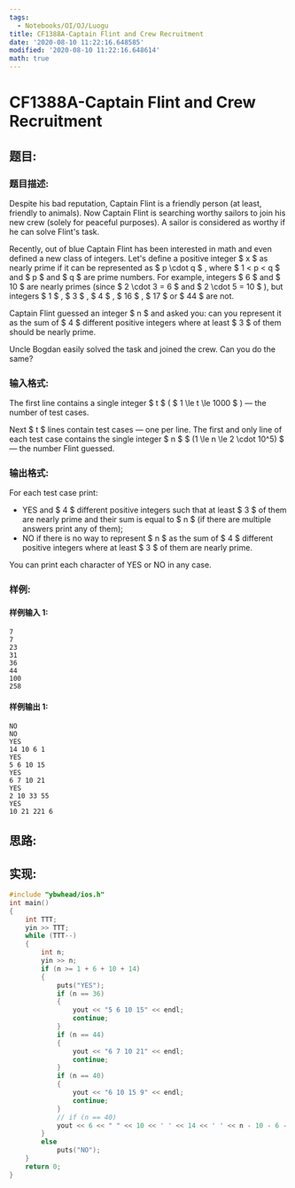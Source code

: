 ```yaml
---
tags:
  - Notebooks/OI/OJ/Luogu
title: CF1388A-Captain Flint and Crew Recruitment
date: '2020-08-10 11:22:16.648585'
modified: '2020-08-10 11:22:16.648614'
math: true
---
```


# CF1388A-Captain Flint and Crew Recruitment

## 题目:

### 题目描述:

Despite his bad reputation, Captain Flint is a friendly person (at least, friendly to animals). Now Captain Flint is searching worthy sailors to join his new crew (solely for peaceful purposes). A sailor is considered as worthy if he can solve Flint's task.

Recently, out of blue Captain Flint has been interested in math and even defined a new class of integers. Let's define a positive integer $ x $ as nearly prime if it can be represented as $ p \cdot q $ , where $ 1 < p < q $ and $ p $ and $ q $ are prime numbers. For example, integers $ 6 $ and $ 10 $ are nearly primes (since $ 2 \cdot 3 = 6 $ and $ 2 \cdot 5 = 10 $ ), but integers $ 1 $ , $ 3 $ , $ 4 $ , $ 16 $ , $ 17 $ or $ 44 $ are not.

Captain Flint guessed an integer $ n $ and asked you: can you represent it as the sum of $ 4 $ different positive integers where at least $ 3 $ of them should be nearly prime.

Uncle Bogdan easily solved the task and joined the crew. Can you do the same?

### 输入格式:

The first line contains a single integer $ t $ ( $ 1 \le t \le       1000 $ ) — the number of test cases.

Next $ t $ lines contain test cases — one per line. The first and only line of each test case contains the single integer $ n $ $ (1 \le n \le 2 \cdot 10^5) $ — the number Flint guessed.

### 输出格式:

For each test case print:

- YES and $ 4 $ different positive integers such that at least $ 3 $ of them are nearly prime and their sum is equal to $ n $ (if there are multiple answers print any of them);
- NO if there is no way to represent $ n $ as the sum of $ 4 $ different positive integers where at least $ 3 $ of them are nearly prime.

You can print each character of YES or NO in any case.

### 样例:

#### 样例输入 1:

```
7
7
23
31
36
44
100
258
```

#### 样例输出 1:

```
NO
NO
YES
14 10 6 1
YES
5 6 10 15
YES
6 7 10 21
YES
2 10 33 55
YES
10 21 221 6
```

## 思路:

## 实现:

```cpp
#include "ybwhead/ios.h"
int main()
{
    int TTT;
    yin >> TTT;
    while (TTT--)
    {
        int n;
        yin >> n;
        if (n >= 1 + 6 + 10 + 14)
        {
            puts("YES");
            if (n == 36)
            {
                yout << "5 6 10 15" << endl;
                continue;
            }
            if (n == 44)
            {
                yout << "6 7 10 21" << endl;
                continue;
            }
            if (n == 40)
            {
                yout << "6 10 15 9" << endl;
                continue;
            }
            // if (n == 40)
            yout << 6 << " " << 10 << ' ' << 14 << ' ' << n - 10 - 6 - 14 << endl;
        }
        else
            puts("NO");
    }
    return 0;
}

```
